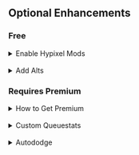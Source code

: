 ## Optional Enhancements

### Free

<!--- Hypixel Mods Enable --->
<details>
  <summary>
    Enable Hypixel Mods</summary>


  1. Ensure Lilith, Lunar, and all files relating to Minecraft are closed. Also ensure the Lunar Enable bypasses are off. You can do this by settings `lunar = true` to `lunar = false` in your config, if it isn't already `false`. 
  Note: If you need to use Lunar Enable we reccomend using [Lunar Client QT][LunarClientQT], an open source custom launcher for Lunar. It lets you add custom mods to Lunar called agents that are similar to forge mods in nature. Please note most forge mods won't work with it, as the only agents that will work with it are specially written ones made in [Java Byte Code][JavaByteCode]. Popular agents include an unlocker for Lunar+, every emote, and every cosmetic, similar Lunar bypasses to the ones Lilith offers, and a customizable hurtcamera.
  2. Find the search icon/bar at the bottom of your screen and type Notepad into the searchbar; you should see the Notepad app pop up as an option. DO NOT open it yet.
  3. Right-click on it ad select Run as Administrator. Youll be asked if you want to "allow this app to make changes to your device?". Click Yes.
  4. Now that you are running Notepad as an admin, in the top right of the window click File then Open.
  5. Navigate to `C:` -> `Windows` -> `System32` -> `drivers` -> `etc`. This folder may appear blank at first. To show all files, click the dropdown box in the bottom-right of file explorer titled `Text Documents .txt`, then select `All Files`.
  6. Double-Click on hosts to open it. You may see several lines starting with `#`. Create a new line at the very bottom of the file below all of the lines starting with `#`.
  7. Paste the following into that bottom line: `127.0.0.1 hypixel.net.hypixel.io`. Next, save your hosts file and close it.
  8. Relaunch Lilith and Lunar like normal.
  9. Change Your Lilith/localhost server address from `localhost` to `hypixel.net.hypixel.io` before connecting.

</details>

<br/>

<!--- Adding Alts --->
<details>
  <summary>
    Add Alts</summary>


  Note: Lilith WILL NOT support Mojang accounts in 1.0.
  1. Ensure Lilith and Lunar are closed.
  2. Navigate to the TOML file in your Lilith folder where you previously entered the details of your main minecraft account. Scroll down to the `[server.authentication]` portion of your TOML file. You should see the place where you entered you main's details. You are going to enter your alt's details following the exeact same formatting you used for your main.
  3. Copy the entire line with your main's details to your clipboard by pressing `ctrl` + `c`
  4. Create a new line right underneath the line with your main's details. Paste the line you just copied into this new line.
  5. Replace the ign and email portions in this new line with your alts details following the same formatting rules as you did with your main.
  6. Save your toml file and close it. Launch Lilith and Minecraft.In Minecraft, sign into your alt and connect to the Lilith localhost server.
  7. Just like you did with your main, authenticate with Microsft with the email associated with the ign you are trying to log in with. You may have to click on `sign in with a different microsoft account` to choose the right email to sign in with.
  8. To add more alts just follow the above steps to add a new alt on each line and authenticating each one with microsoft one by one.

</details>

### Requires Premium

<!--- Aquiring Premium --->
<details>
  <summary>
    How to Get Premium</summary>


  If you would like to purcahse premium please DM an admin or developer. You can contact us via the [Lilith Discord Server][LilithDiscord]. Licenses are $10 for lifetime access to all Lilith premium updates and features. Server boosters will also receive 1 month of premium for each month they boost the server.

</details>

<br/>

<!--- One-line Stats --->
<details>
  <summary>
    Custom Queuestats</summary>

  Note: This feature has been temporarily DISABLED until 1.0 releases.

</details>

<br/>

<!--- Autododge --->
<details>
  <summary>
    Autododge</summary>
  

  Note: This feature has been temporarily DISABLED until 1.0 releases.

</details>